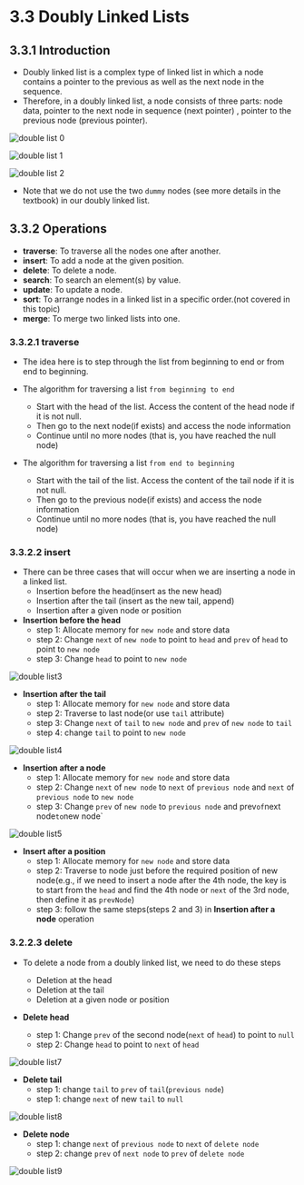 # 3.3 Doubly Linked Lists
## 3.3.1 Introduction
+ Doubly linked list is a complex type of linked list in which a node contains a pointer to the previous as well as the next node in the sequence. 
+ Therefore, in a doubly linked list, a node consists of three parts: node data, pointer to the next node in sequence (next pointer) , pointer to the previous node (previous pointer). 



![double list 0](../Resources/double_list-0.png)


![double list 1](../Resources/double_list-1.png)



![double list 2](../Resources/doubl3_list-2.png)


+ Note that we do not use the two `dummy` nodes (see more details in the textbook) in our doubly linked list.

## 3.3.2 Operations
+ **traverse**: To traverse all the nodes one after another.
+ **insert**: To add a node at the given position.
+ **delete**: To delete a node.
+ **search**: To search an element(s) by value.
+ **update**: To update a node.
+ **sort**: To arrange nodes in a linked list in a specific order.(not covered in this topic)
+ **merge**: To merge two linked lists into one.

### 3.3.2.1 traverse
+ The idea here is to step through the list from beginning to end or from end to beginning.
+ The algorithm for traversing a list `from beginning to end`
  - Start with the head of the list. Access the content of the head node if it is not null.
  - Then go to the next node(if exists) and access the node information
  - Continue until no more nodes (that is, you have reached the null node)

+ The algorithm for traversing a list `from end to beginning`
  - Start with the tail of the list. Access the content of the tail node if it is not null.
  - Then go to the previous node(if exists) and access the node information
  - Continue until no more nodes (that is, you have reached the null node)

### 3.3.2.2 insert
+ There can be three cases that will occur when we are inserting a node in a linked list.
  - Insertion before the head(insert as the new head)
  - Insertion after the tail (insert as the new tail, append)
  - Insertion after a given node or position
+ **Insertion before the head**
  - step 1: Allocate memory for `new node` and store data
  - step 2: Change `next` of `new node` to point to `head` and `prev` of `head` to point to `new node`
  - step 3: Change `head` to point to `new node`

![double list3](../Resources/double_list-3.png)


+ **Insertion after the tail**
  - step 1: Allocate memory for `new node` and store data
  - step 2: Traverse to last node(or use `tail` attribute)
  - step 3: Change `next` of `tail` to `new node` and `prev` of `new node` to `tail`
  - step 4: change `tail` to point to `new node`
 
![double list4](../Resources/doubl3_list-4.png)


+ **Insertion after a node**
  - step 1: Allocate memory for `new node` and store data
  - step 2: Change `next` of `new node` to `next` of `previous node` and  `next` of `previous node` to `new node`
  - step 3: Change `prev` of `new node` to `previous node` and prev` of `next node` to `new node` 

![double list5](../Resources/double_list-5.png)

+ **Insert after a position**
  - step 1: Allocate memory for `new node` and store data
  - step 2: Traverse to node just before the required position of new node(e.g., if we need to insert a node after the 4th node, the key is to start from the `head` and find the 4th node or `next` of the 3rd node, then define it as `prevNode`)
  - step 3: follow the same steps(steps 2 and 3) in **Insertion after a node** operation
  
### 3.2.2.3 delete
+ To delete a node from a doubly linked list, we need to do these steps
  - Deletion at the head
  - Deletion at the tail
  - Deletion at a given node or position

+ **Delete head**
  - step 1: Change `prev` of the second node(`next` of `head`) to point to `null`
  - step 2: Change `head` to point to `next` of `head`

![double list7](../Resources/double_list-7.png)

+ **Delete tail**
  - step 1: change `tail` to `prev` of `tail`(`previous node`)
  - step 1: change `next` of new `tail` to `null`

![double list8](../Resources/double_list-8.png)


+ **Delete node**
  - step 1: change `next` of `previous node` to `next` of `delete node`
  - step 2: change `prev` of `next node` to `prev` of `delete node`

![double list9](../Resources/double_list-9.png)
